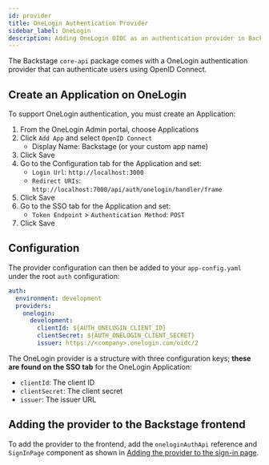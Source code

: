 ```yaml
---
id: provider
title: OneLogin Authentication Provider
sidebar_label: OneLogin
description: Adding OneLogin OIDC as an authentication provider in Backstage
---
```


The Backstage `core-api` package comes with a OneLogin authentication provider
that can authenticate users using OpenID Connect.

## Create an Application on OneLogin

To support OneLogin authentication, you must create an Application:

1. From the OneLogin Admin portal, choose Applications
2. Click `Add App` and select `OpenID Connect`
   - Display Name: Backstage (or your custom app name)
3. Click Save
4. Go to the Configuration tab for the Application and set:
   - `Login Url`: `http://localhost:3000`
   - `Redirect URIs`: `http://localhost:7000/api/auth/onelogin/handler/frame`
5. Click Save
6. Go to the SSO tab for the Application and set:
   - `Token Endpoint` > `Authentication Method`: `POST`
7. Click Save

## Configuration

The provider configuration can then be added to your `app-config.yaml` under the
root `auth` configuration:

```yaml
auth:
  environment: development
  providers:
    onelogin:
      development:
        clientId: ${AUTH_ONELOGIN_CLIENT_ID}
        clientSecret: ${AUTH_ONELOGIN_CLIENT_SECRET}
        issuer: https://<company>.onelogin.com/oidc/2
```

The OneLogin provider is a structure with three configuration keys; **these are
found on the SSO tab** for the OneLogin Application:

- `clientId`: The client ID
- `clientSecret`: The client secret
- `issuer`: The issuer URL

## Adding the provider to the Backstage frontend

To add the provider to the frontend, add the `oneloginAuthApi` reference and
`SignInPage` component as shown in
[Adding the provider to the sign-in page](../index.md#adding-the-provider-to-the-sign-in-page).
